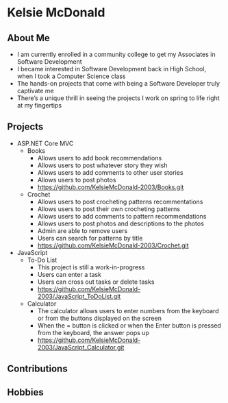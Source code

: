 # Kelsie McDonald

## About Me
 * I am currently enrolled in a community college to get my Associates in Software Development
 * I became interested in Software Development back in High School, when I took a Computer Science class
 * The hands-on projects that come with being a Software Developer truly captivate me
 * There’s a unique thrill in seeing the projects I work on spring to life right at my fingertips

## Projects
 * ASP.NET Core MVC
    - Books
        * Allows users to add book recommendations
        * Allows users to post whatever story they wish
        * Allows users to add comments to other user stories
        * Allows users to post photos
        * https://github.com/KelsieMcDonald-2003/Books.git
    - Crochet
        * Allows users to post crocheting patterns recommentations
        * Allows users to post their own crocheting patterns
        * Allows users to add comments to pattern recommendations
        * Allows users to post photos and descriptions to the photos
        * Admin are able to remove users
        * Users can search for patterns by title
        * https://github.com/KelsieMcDonald-2003/Crochet.git
 * JavaScript
    - To-Do List
        * This project is still a work-in-progress
        * Users can enter a task
        * Users can cross out tasks or delete tasks
        * https://github.com/KelsieMcDonald-2003/JavaScript_ToDoList.git
    - Calculator
        * The calculator allows users to enter numbers from the keyboard or from the buttons displayed on the screen
        * When the = button is clicked or when the Enter button is pressed from the keyboard, the answer pops up
        * https://github.com/KelsieMcDonald-2003/JavaScript_Calculator.git

## Contributions

## Hobbies
<!--
**KelsieMcDonald-2003/KelsieMcDonald-2003** is a ✨ _special_ ✨ repository because its `README.md` (this file) appears on your GitHub profile.

Here are some ideas to get you started:

- 🔭 I’m currently working on ...
- 🌱 I’m currently learning ...
- 👯 I’m looking to collaborate on ...
- 🤔 I’m looking for help with ...
- 💬 Ask me about ...
- 📫 How to reach me: ...
- 😄 Pronouns: ...
- ⚡ Fun fact: ...
-->

